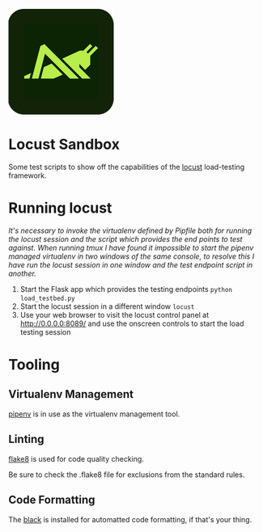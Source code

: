 ![Locust logo](doco/images/locust_logo_0.png?raw=true "Locust Logo")

# Locust Sandbox
Some test scripts to show off the capabilities of the [locust](https://locust.io) load-testing framework.

# Running locust
*It's necessary to invoke the virtualenv defined by Pipfile both for running the locust session and the script which provides the end points to test against. When running tmux I have found it impossible to start the pipenv managed virtualenv in two windows of the same console, to resolve this I have run the locust session in one window and the test endpoint script in another.* 

 1. Start the Flask app which provides the testing endpoints ```python load_testbed.py```
 2. Start the locust session in a different window ```locust```
 3. Use your web browser to visit the locust control panel at http://0.0.0.0:8089/ and use the onscreen controls to start the load testing session

 



# Tooling
## Virtualenv Management
[pipenv](https://pipenv.pypa.io/en/latest/) is in use as the virtualenv management tool.

## Linting
[flake8](https://flake8.pycqa.org/en/latest/) is used for code quality checking.

Be sure to check the .flake8 file for exclusions from the standard rules.

## Code Formatting
The [black](https://black.readthedocs.io/en/stable/) is installed for automatted code formatting, if that's your thing.

